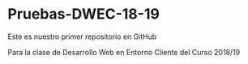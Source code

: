 # Pruebas-DWEC-18-19
Este es nuestro primer repositorio en GitHub


Para la clase de Desarrollo Web en Entorno Cliente del Curso 2018/19

